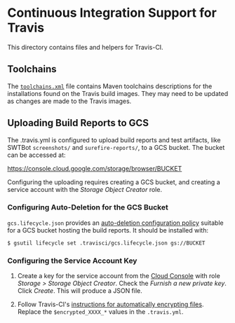 # Continuous Integration Support for Travis

This directory contains files and helpers for Travis-CI.

## Toolchains

The [`toolchains.xml`](toolchains.xml) file contains Maven toolchains descriptions
for the installations found on the Travis build images.  They may need to be updated
as changes are made to the Travis images.

## Uploading Build Reports to GCS

The .travis.yml is configured to upload build reports and test
artifacts, like SWTBot `screenshots/` and `surefire-reports/`, to
a GCS bucket.  The bucket can be accessed at:

   https://console.cloud.google.com/storage/browser/BUCKET

Configuring the uploading requires creating a GCS bucket, and
creating a service account with the _Storage Object Creator_ role.

### Configuring Auto-Deletion for the GCS Bucket

`gcs.lifecycle.json` provides an [auto-deletion configuration
policy](https://cloud.google.com/storage/docs/managing-lifecycles#delete_an_object)
suitable for a GCS bucket hosting the build reports.  It should be
installed with:

```
$ gsutil lifecycle set .travisci/gcs.lifecycle.json gs://BUCKET
```

### Configuring the Service Account Key

  1. Create a key for the service account from the [Cloud
     Console](https://console.cloud.google.com/iam-admin/serviceaccounts)
     with role _Storage > Storage Object Creator_.
     Check the _Furnish a new private key_.  Click _Create_.
     This will produce a JSON file.

  2. Follow Travis-CI's [instructions for automatically encrypting
     files](https://docs.travis-ci.com/user/encrypting-files/).
     Replace the `$encrypted_XXXX_*` values in the `.travis.yml`.

